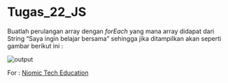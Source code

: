 # Tugas_22_JS

Buatlah perulangan array dengan *forEach* yang mana array didapat dari String “Saya ingin belajar bersama” sehingga jika ditampilkan akan seperti gambar berikut ini :
<p>
<img src="https://lh5.googleusercontent.com/R1kVWlOhvDD-zF5M0Y-xw3XnUJyIFZO5CPqo4l08yt2c94z30dD-LL5oknhP2WZnn7VhesOG8AW2fv3QbyuUlmCNiMDzWm1VXAHM7j32wAuV2wRkebgXKs8T7I4zcv45fEImq8Jr" alt="output"/>
</p>

For : [Niomic Tech Education](https://niomic.com/)
